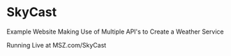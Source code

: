 # SkyCast
Example Website Making Use of Multiple API's to Create a Weather Service



Running Live at MSZ.com/SkyCast

